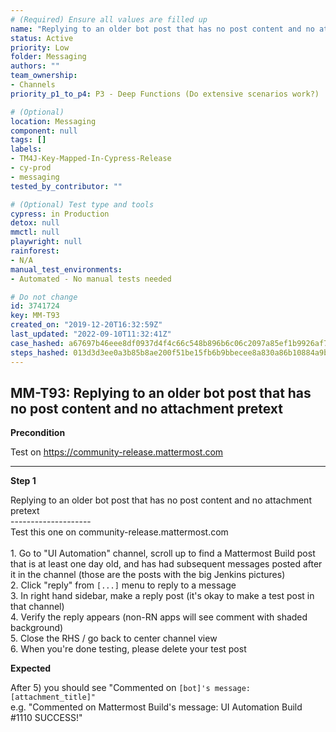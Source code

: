 ```yaml
---
# (Required) Ensure all values are filled up
name: "Replying to an older bot post that has no post content and no attachment pretext"
status: Active
priority: Low
folder: Messaging
authors: ""
team_ownership: 
- Channels
priority_p1_to_p4: P3 - Deep Functions (Do extensive scenarios work?)

# (Optional)
location: Messaging
component: null
tags: []
labels: 
- TM4J-Key-Mapped-In-Cypress-Release
- cy-prod
- messaging
tested_by_contributor: ""

# (Optional) Test type and tools
cypress: in Production
detox: null
mmctl: null
playwright: null
rainforest: 
- N/A
manual_test_environments:
- Automated - No manual tests needed

# Do not change
id: 3741724
key: MM-T93
created_on: "2019-12-20T16:32:59Z"
last_updated: "2022-09-10T11:32:41Z"
case_hashed: a67697b46eee8df0937d4f4c66c548b896b6c06c2097a85ef1b9926af779c345da6748e895e23dd43bc80a90263edee9
steps_hashed: 013d3d3ee0a3b85b8ae200f51be15fb6b9bbecee8a830a86b10884a9b0b279d6e7e568ae72fb04228de43af661599c6c
---
```


<!-- (Auto-generated) Based on frontmatter's "key" and "name" -->

## MM-T93: Replying to an older bot post that has no post content and no attachment pretext

**Precondition**

Test on <https://community-release.mattermost.com>

---

**Step 1**

Replying to an older bot post that has no post content and no attachment pretext\
\--------------------\
Test this one on community-release.mattermost.com\
\
1\. Go to "UI Automation" channel, scroll up to find a Mattermost Build post that is at least one day old, and has had subsequent messages posted after it in the channel (those are the posts with the big Jenkins pictures)\
2\. Click "reply" from `[...]` menu to reply to a message\
3\. In right hand sidebar, make a reply post (it's okay to make a test post in that channel)\
4\. Verify the reply appears (non-RN apps will see comment with shaded background)\
5\. Close the RHS / go back to center channel view\
6\. When you're done testing, please delete your test post

**Expected**

After 5) you should see "Commented on `[bot]'s message: [attachment_title]"`\
e.g. "Commented on Mattermost Build's message: UI Automation Build #1110 SUCCESS!"
